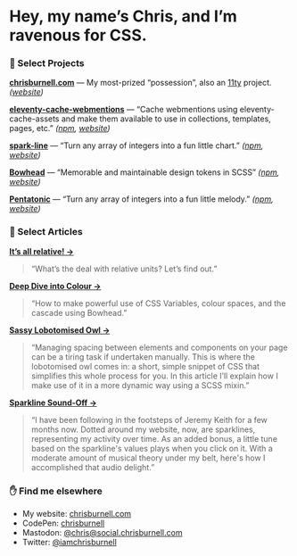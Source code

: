 # Hey, my name’s Chris, and I’m ravenous for CSS.

### 📑 Select Projects

**[chrisburnell.com](https://github.com/chrisburnell/chrisburnell.com/)** — My most-prized “possession”, also an [11ty](https://github.com/11ty/eleventy) project. *([website](https://chrisburnell.com/))*

**[eleventy-cache-webmentions](https://github.com/chrisburnell/eleventy-cache-webmentions/)** — “Cache webmentions using eleventy-cache-assets and make them available to use in collections, templates, pages, etc.” *([npm](https://www.npmjs.com/package/@chrisburnell/eleventy-cache-webmentions), [website](https://chrisburnell.com/eleventy-cache-webmentions/))*

**[spark-line](https://github.com/chrisburnell/spark-line/)** — “Turn any array of integers into a fun little chart.” *([npm](https://www.npmjs.com/package/@chrisburnell/spark-line), [website](https://chrisburnell.com/spark-line/))*

**[Bowhead](https://github.com/chrisburnell/bowhead/)** — “Memorable and maintainable design tokens in SCSS” *([npm](https://www.npmjs.com/package/@chrisburnell/bowhead), [website](https://chrisburnell.com/bowhead/))*

**[Pentatonic](https://github.com/chrisburnell/pentatonic/)** — “Turn any array of integers into a fun little melody.” *([npm](https://www.npmjs.com/package/@chrisburnell/pentatonic), [website](https://chrisburnell.com/pentatonic/))*

### 📃 Select Articles

**[It’s all relative! →](https://chrisburnell.com/article/its-all-relative/)**

> “What’s the deal with relative units? Let’s find out.”

**[Deep Dive into Colour →](https://chrisburnell.com/article/deep-dive-into-colour/)**

> “How to make powerful use of CSS Variables, colour spaces, and the cascade using Bowhead.”

**[Sassy Lobotomised Owl →](https://chrisburnell.com/article/sassy-lobotomised-owl/)**

> “Managing spacing between elements and components on your page can be a tiring task if undertaken manually. This is where the lobotomised owl comes in: a short, simple snippet of CSS that simplifies this whole process for you. In this article I’ll explain how I make use of it in a more dynamic way using a SCSS mixin.”

**[Sparkline Sound-Off →](https://chrisburnell.com/article/sparkline-sound-off/)**

> “I have been following in the footsteps of Jeremy Keith for a few months now. Dotted around my website, now, are sparklines, representing my activity over time. As an added bonus, a little tune based on the sparkline's values plays when you click on it. With a moderate amount of musical theory under my belt, here's how I accomplished that audio delight.”

### ✋ Find me elsewhere

- My website: <a href="https://chrisburnell.com/" rel="me">chrisburnell.com</a>
- CodePen: <a href="https://codepen.io/chrisburnell" rel="me">chrisburnell</a>
- Mastodon: <a href="https://social.chrisburnell.com/@chris" rel="me">@​chris@​social.chrisburnell.com</a>
- Twitter: <a href="https://twitter.com/iamchrisburnell" rel="me">@iamchrisburnell</a>

<!--
**chrisburnell/chrisburnell** is a ✨ _special_ ✨ repository because its `README.md` (this file) appears on your GitHub profile.

Here are some ideas to get you started:

- 🔭 I’m currently working on ...
- 🌱 I’m currently learning ...
- 👯 I’m looking to collaborate on ...
- 🤔 I’m looking for help with ...
- 💬 Ask me about ...
- 📫 How to reach me: ...
- 😄 Pronouns: ...
- ⚡ Fun fact: ...
-->
